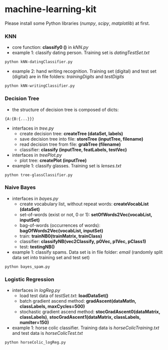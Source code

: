 # machine-learning-kit
Please install some Python libraries (*numpy*, *scipy*, *matplotlib*) at first.
### KNN
  - core function: **classify0 ()** in *kNN.py*
  - example 1: classify dating person. Training set is *datingTestSet.txt*
```
python kNN-datingClassifier.py
```
  - example 2: hand writing recognition. Training set (digital) and test set (digital) are in file folders: *trainingDigits* and *testDigits*
```
python kNN-writingClassifier.py
```
### Decision Tree
  - the structure of decision tree is composed of dicts:
  ```
  {A:{B:{...}}}
  ```
  - interfaces in *tree.py*
    - create decision tree: **createTree (dataSet, labels)**
    - save decision tree into file: **storeTree (inputTree, filename)**
    - read decision tree from file: **grabTree (filename)**
    - classifier: **classify (inputTree, featLabels, testVec)**
  - interfaces in *treePlot.py*
    - plot tree: **createPlot (inputTree)**
  - example 1: classify glasses. Training set is *lenses.txt*
```
python tree-glassClassifier.py
```
### Naive Bayes
  - interfaces in *bayes.py*
    - create vocabulary list, without repeat words: **createVocabList (dataSet)**
    - set-of-words (exist or not, 0 or 1): **setOfWords2Vec(vocabList, inputSet)**
    - bag-of-words (occurrences of words): **bagOfWords2Vec(vocabList, inputSet)**
    - train: **trainNB0(trainMatrix, trainClass)**
    - classifier: **classifyNB(vec2Classify, p0Vec, p1Vec, pClass1)**
    - test: **testingNB()**
  - example 1: classify spams. Data set is in file folder: *email* (randomly split data set into training set and test set)
```
python bayes_spam.py
```
### Logistic Regression
  - interfaces in *logReg.py*
    - load test data of *testSet.txt*: **loadDataSet()**
    - batch gradient ascend method: **gradAscent(dataMatIn, classLabels, maxCycles=500)**
    - stochastic gradient ascend method: **stocGradAscent0(dataMatrix, classLabels)**, **stocGradAscent1(dataMatrix, classLabels, numIter=150)**
  - example 1: horse colic classifier. Training data is *horseColicTraining.txt* and test data is *horseColicTest.txt*
```
python horseColic_logReg.py
```
